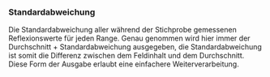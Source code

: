 ﻿### Standardabweichung

Die Standardabweichung aller während der Stichprobe gemessenen Reflexionswerte für jeden Range. Genau genommen wird hier immer der Durchschnitt + Standardabweichung ausgegeben, die Standardabweichung ist somit die Differenz zwischen dem Feldinhalt und dem Durchschnitt. Diese Form der Ausgabe erlaubt eine einfachere Weiterverarbeitung.

